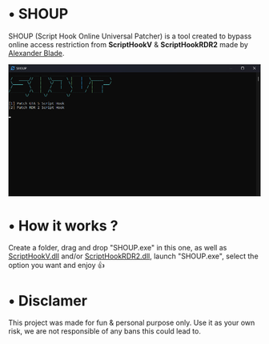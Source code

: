 # • SHOUP

SHOUP (Script Hook Online Universal Patcher) is a tool created to bypass online access restriction from **ScriptHookV** &amp; **ScriptHookRDR2** made by <a href="http://www.dev-c.com/">Alexander Blade</a>.

![SHOUP](https://raw.githubusercontent.com/K3rhos/SHOUP/main/SHOUP.png)

# • How it works ?

Create a folder, drag and drop "SHOUP.exe" in this one, as well as <a href="http://www.dev-c.com/gtav/scripthookv/">ScriptHookV.dll</a> and/or <a href="http://www.dev-c.com/rdr2/scripthookrdr2/">ScriptHookRDR2.dll</a>, launch "SHOUP.exe", select the option you want and enjoy 👍

# • Disclamer

This project was made for fun & personal purpose only. Use it as your own risk, we are not responsible of any bans this could lead to.
